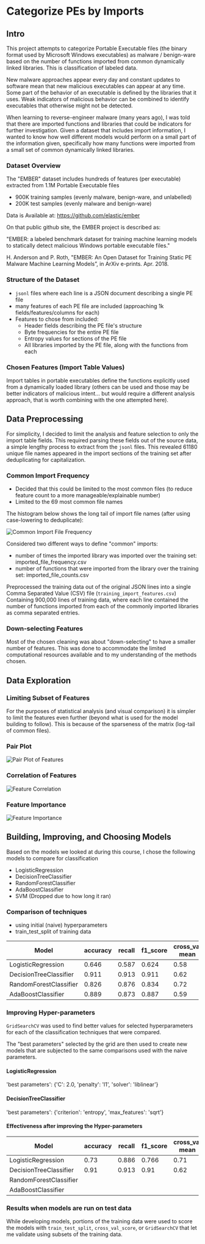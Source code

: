 # Categorize PEs by Imports

## Intro
This project attempts to categorize Portable Executable files
(the binary format used by Microsoft Windows executables) as
malware / benign-ware based on the number of functions imported
from common dynamically linked libraries. This is classification
of labeled data.

New malware approaches appear every day and constant updates to
software mean that new malicious executables can appear at any
time. Some part of the behavior of an executable is defined by
the libraries that it uses. Weak indicators of malicious behavior
can be combined to identify executables that otherwise might not
be detected.

When learning to reverse-engineer malware (many years ago), I was
told that there are imported functions and libraries that could
be indicators for further investigation. Given a dataset that
includes import information, I wanted to know how well different
models would perform on a small part of the information given,
specifically how many functions were imported from a small set of
common dynamically linked libraries.

### Dataset Overview
The "EMBER" dataset includes hundreds of features (per executable)
extracted from 1.1M Portable Executable files

- 900K training samples (evenly malware, benign-ware, and unlabelled)
- 200K test samples (evenly malware and benign-ware)

Data is Available at: https://github.com/elastic/ember

On that public github site, the EMBER project is described as:

"EMBER: a labeled benchmark dataset for training machine learning models to statically detect malicious Windows portable executable files."

H. Anderson and P. Roth, "EMBER: An Open Dataset for Training Static PE Malware Machine Learning Models”, in ArXiv e-prints. Apr. 2018.

### Structure of the Dataset
- `jsonl` files where each line is a JSON document describing a single PE file
- many features of each PE file are included (approaching 1k
  fields/features/columns for each)
- Features to chose from included:
  - Header fields describing the PE file's structure
  - Byte frequencies for the entire PE file
  - Entropy values for sections of the PE file
  - All libraries imported by the PE file, along with the functions from each

### Chosen Features (Import Table Values)
Import tables in portable executables define the functions
explicitly used from a dynamically loaded library (others can be
used and those may be better indicators of malicious intent...
but would require a different analysis approach, that is worth
combining with the one attempted here).

## Data Preprocessing
For simplicity, I decided to limit the analysis and feature
selection to only the import table fields. This required
parsing these fields out of the source data, a simple lengthy
process to extract from the `jsonl` files. This revealed 61180
unique file names appeared in the import sections of the
training set after deduplicating for capitalization.

### Common Import Frequency
- Decided that this could be limited to the most common files (to reduce
  feature count to a more manageable/explainable number)
- Limited to the 69 most common file names

The histogram below shows the long tail of import file names (after
using case-lowering to deduplicate):

![Common Import File Frequency](graphs/feature-count-hist-common.png "Common File Import Frequency")

Considered two different ways to define "common" imports:

- number of times the imported library was imported over the training set:
  imported_file_frequency.csv
- number of functions that were imported from the library over the training set:
  imported_file_counts.csv

Preprocessed the training data out of the original JSON lines into a
single Comma Separated Value (CSV) file (`training_import_features.csv`)
Containing 900,000 lines of training data, where each line contained
the number of functions imported from each of the commonly imported
libraries as comma separated entries.

### Down-selecting Features
Most of the chosen cleaning was about "down-selecting" to have
a smaller number of features. This was done to accommodate the
limited computational resources available and to my understanding
of the methods chosen.

## Data Exploration

### Limiting Subset of Features
For the purposes of statistical analysis (and visual comparison)
it is simpler to limit the features even further (beyond what is
used for the model building to follow). This is because of the
sparseness of the matrix (log-tail of common files).

### Pair Plot
![Pair Plot of Features](graphs/feature-pairplot.png)

### Correlation of Features
![Feature Correlation](graphs/feature-heatmap.png)

### Feature Importance
![Feature Importance](graphs/feature-importance.png)

## Building, Improving, and Choosing Models
Based on the models we looked at during this course, I chose the
following models to compare for classification

- LogisticRegression
- DecisionTreeClassifier
- RandomForestClassifier
- AdaBoostClassifier
- SVM (Dropped due to how long it ran)

### Comparison of techniques
- using initial (naive) hyperparameters
- train_test_split of training data

| Model                  | accuracy | recall | f1_score | cross_val mean | cross_val std |
| ---------------------- | -------- | ------ | -------- | -------------- | ------------- |
| LogisticRegression     | 0.646    | 0.587  | 0.624    | 0.58           | 0.071         |
| DecisionTreeClassifier | 0.911    | 0.913  | 0.911    | 0.62           | 0.12          |
| RandomForestClassifier | 0.826    | 0.876  | 0.834    | 0.72           | 0.12          |
| AdaBoostClassifier     | 0.889    | 0.873  | 0.887    | 0.59           | 0.099         |

### Improving Hyper-parameters
`GridSearchCV` was used to find better values for selected
hyperparameters for each of the classification techniques that
were compared.

The "best parameters" selected by the grid are then used to create new
models that are subjected to the same comparisons used with the naive
parameters.

#### LogisticRegression
'best parameters': {'C': 2.0, 'penalty': 'l1', 'solver': 'liblinear'}

#### DecisionTreeClassifier
'best parameters': {'criterion': 'entropy', 'max_features': 'sqrt'}

<!----
################################################
##### TODO ADD Parameters for RandomForest #####
################################################

#### RandomForestClassifier
'best parameters':
-->

<!----
######################################################
##### TODO ADD Parameters for AdaBoostClassifier #####
######################################################

#### AdaBoostClassifier
'best parameters':
-->

<!----
#############################################################
##### TODO ADD Evaluations of RandomForest and AdaBoost #####
#############################################################
-->

#### Effectiveness after improving the Hyper-parameters
| Model                  | accuracy | recall | f1_score | cross_val mean | cross_val std |
| ---------------------- | -------- | ------ | -------- | -------------- | ------------- |
| LogisticRegression     | 0.73     | 0.886  | 0.766    | 0.71           | 0.037         |
| DecisionTreeClassifier | 0.91     | 0.913  | 0.91     | 0.62           | 0.085         |
| RandomForestClassifier |          |        |          |                |               |
| AdaBoostClassifier     |          |        |          |                |               |

### Results when models are run on test data
While developing models, portions of the training data were used to
score the models with `train_test_split`, `cross_val_score`, or
`GridSearchCV` that let me validate using subsets of the training data.


<!----
##########################################
##### TODO ADD Final Evaluation HERE #####
##########################################
Now that I have some models that seem to work reasonably effectively,
it is time to train over the whole training set and then test using
the held-out test set.
-->